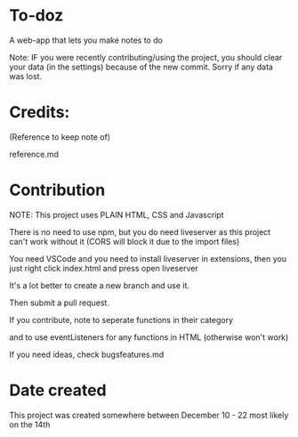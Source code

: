 # To-doz
A web-app that lets you make notes to do

Note: IF you were recently contributing/using the project, you should clear your data (in the settings) because of the new commit. Sorry if any data was lost.

# Credits:

(Reference to keep note of)

reference.md

# Contribution

NOTE: This project uses PLAIN HTML, CSS and Javascript

There is no need to use npm, but you do need liveserver
as this project can't work without it (CORS will block it due to the
import files)

You need VSCode and you need to install liveserver in extensions, then
you just right click index.html and press open liveserver

It's a lot better to create a new branch and use it.

Then submit a pull request.

If you contribute, note to seperate functions in their category 

and to use eventListeners for any functions in HTML (otherwise won't work)

If you need ideas, check bugsfeatures.md

# Date created

This project was created somewhere between December 10 - 22 most likely on the 14th
